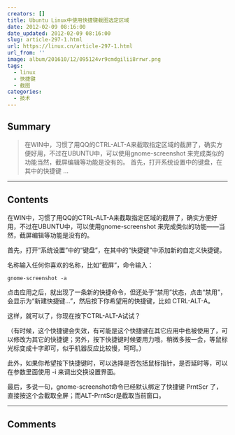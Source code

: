 ```yaml
---
creators: []
title: Ubuntu Linux中使用快捷键截图选定区域
date: 2012-02-09 08:16:00
date_updated: 2012-02-09 08:16:00
slug: article-297-1.html
url: https://linux.cn/article-297-1.html
url_from: ''
image: album/201610/12/095124vr9cmdgilii8rrwr.png
tags:
  - linux
  - 快捷键
  - 截图
categories:
  - 技术
---
```


## Summary

> 在WIN中，习惯了用QQ的CTRL-ALT-A来截取指定区域的截屏了，确实方便好用，不过在UBUNTU中，可以使用gnome-screenshot 来完成类似的功能当然，截屏编辑等功能是没有的。
> 首先，打开系统设置中的键盘，在其中的快捷键  ...

***

<!-- more -->

## Contents

在WIN中，习惯了用QQ的CTRL-ALT-A来截取指定区域的截屏了，确实方便好用，不过在UBUNTU中，可以使用gnome-screenshot 来完成类似的功能——当然，截屏编辑等功能是没有的。

首先，打开“系统设置”中的“键盘”，在其中的“快捷键”中添加新的自定义快捷键。

名称输入任何你喜欢的名称，比如“截屏”，命令输入：

```shell
gnome-screenshot -a
```

点击应用之后，就出现了一条新的快捷命令，但还处于“禁用”状态，点击“禁用”，会显示为“新建快捷键...”，然后按下你希望用的快捷键，比如 CTRL-ALT-A。

这样，就可以了，你现在按下CTRL-ALT-A试试？

（有时候，这个快捷键会失效，有可能是这个快捷键在其它应用中也被使用了，可以修改为其它的快捷键；另外，按下快捷键时候要用力哦，稍微多按一会，等鼠标光标变成十字即可，似乎机器反应比较慢，呵呵。）

此外，如果你希望按下快捷键时，可以选择是否包括鼠标指针，是否延时等，可以在参数里面使用 -i 来调出交换设置界面。

最后，多说一句，gnome-screenshot命令已经默认绑定了快捷键 PrntScr 了，直接按这个会截取全屏；而ALT-PrntScr是截取当前窗口。

***

## Comments
